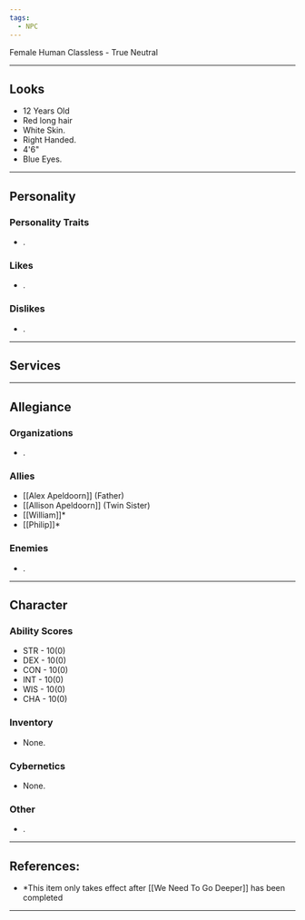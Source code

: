 ```yaml
---
tags:
  - NPC
---
```

Female Human Classless - True Neutral
****
## Looks
- 12 Years Old
- Red long hair
- White Skin.
- Right Handed.
- 4'6"
- Blue Eyes.
****
## Personality
### Personality Traits
- .
### Likes
- .
### Dislikes
- .
****
## Services

****
## Allegiance
### Organizations
- .
### Allies
- [[Alex Apeldoorn]] (Father)
- [[Allison Apeldoorn]] (Twin Sister)
- [[William]]*
- [[Philip]]*
### Enemies
- .
****
## Character
### Ability Scores
- STR - 10(0)
- DEX - 10(0)
- CON - 10(0)
- INT - 10(0)
- WIS - 10(0)
- CHA - 10(0)
### Inventory
- None.
### Cybernetics
- None.
### Other
- .
****
## References:
- \*This item only takes effect after [[We Need To Go Deeper]] has been completed
****